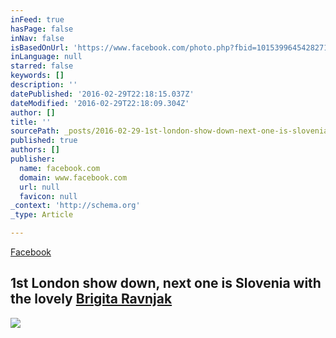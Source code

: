 ```yaml
---
inFeed: true
hasPage: false
inNav: false
isBasedOnUrl: 'https://www.facebook.com/photo.php?fbid=10153996454282718&set=a.431303647717.221826.770457717&type=3&theater'
inLanguage: null
starred: false
keywords: []
description: ''
datePublished: '2016-02-29T22:18:15.037Z'
dateModified: '2016-02-29T22:18:09.304Z'
author: []
title: ''
sourcePath: _posts/2016-02-29-1st-london-show-down-next-one-is-slovenia-with-the-lovely-b.md
published: true
authors: []
publisher:
  name: facebook.com
  domain: www.facebook.com
  url: null
  favicon: null
_context: 'http://schema.org'
_type: Article

---
```

[Facebook][0]

## 1st London show down, next one is Slovenia with the lovely [Brigita Ravnjak][1]
![](https://s3-us-west-2.amazonaws.com/the-grid-img/p/3425f5f41be377225ce835c5d3921979f5a371ac.jpg)

[0]: https://www.facebook.com/photo.php?fbid=10153996454282718&set=a.431303647717.221826.770457717&type=3&theater
[1]: https://www.facebook.com/profile.php?id=100000523946058